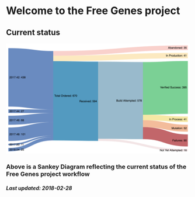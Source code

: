 # Welcome to the Free Genes project

## Current status

![Status diagram](./sankey.png)

### Above is a Sankey Diagram reflecting the current status of the Free Genes project workflow

##### Last updated: 2018-02-28
